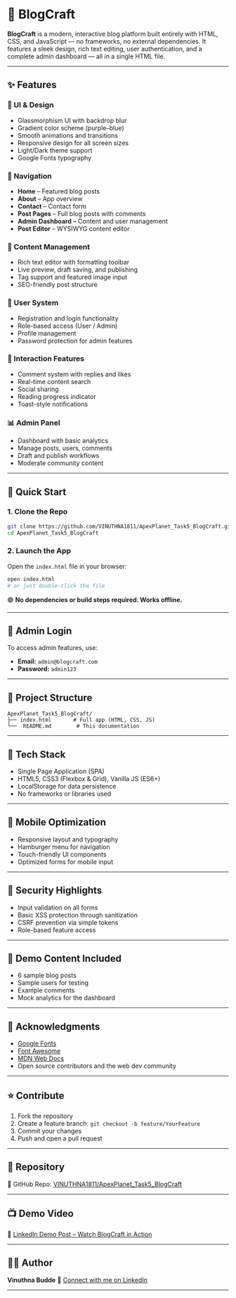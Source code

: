 # 📝 BlogCraft

**BlogCraft** is a modern, interactive blog platform built entirely with  HTML, CSS, and JavaScript — no frameworks, no external dependencies. It features a sleek design, rich text editing, user authentication, and a complete admin dashboard — all in a single HTML file.

---

## ✨ Features

### 🎨 UI & Design

* Glassmorphism UI with backdrop blur
* Gradient color scheme (purple–blue)
* Smooth animations and transitions
* Responsive design for all screen sizes
* Light/Dark theme support
* Google Fonts typography

### 🧭 Navigation

* **Home** – Featured blog posts
* **About** – App overview
* **Contact** – Contact form
* **Post Pages** – Full blog posts with comments
* **Admin Dashboard** – Content and user management
* **Post Editor** – WYSIWYG content editor

### 📝 Content Management

* Rich text editor with formatting toolbar
* Live preview, draft saving, and publishing
* Tag support and featured image input
* SEO-friendly post structure

### 👥 User System

* Registration and login functionality
* Role-based access (User / Admin)
* Profile management
* Password protection for admin features

### 💬 Interaction Features

* Comment system with replies and likes
* Real-time content search
* Social sharing
* Reading progress indicator
* Toast-style notifications

### 📊 Admin Panel

* Dashboard with basic analytics
* Manage posts, users, comments
* Draft and publish workflows
* Moderate community content

---

## 🚀 Quick Start

### 1. Clone the Repo

```bash
git clone https://github.com/VINUTHNA1811/ApexPlanet_Task5_BlogCraft.git
cd ApexPlanet_Task5_BlogCraft
```

### 2. Launch the App

Open the `index.html` file in your browser:

```bash
open index.html
# or just double-click the file
```

🟢 **No dependencies or build steps required. Works offline.**

---

## 🔐 Admin Login

To access admin features, use:

* **Email:** `admin@blogcraft.com`
* **Password:** `admin123`

---

## 📂 Project Structure

```
ApexPlanet_Task5_BlogCraft/
├── index.html       # Full app (HTML, CSS, JS)
└──  README.md        # This documentation
```

---

## 🧠 Tech Stack

* Single Page Application (SPA)
* HTML5, CSS3 (Flexbox & Grid), Vanilla JS (ES6+)
* LocalStorage for data persistence
* No frameworks or libraries used

---

## 📱 Mobile Optimization

* Responsive layout and typography
* Hamburger menu for navigation
* Touch-friendly UI components
* Optimized forms for mobile input

---

## 🔐 Security Highlights

* Input validation on all forms
* Basic XSS protection through sanitization
* CSRF prevention via simple tokens
* Role-based feature access

---

## 🌟 Demo Content Included

* 6 sample blog posts
* Sample users for testing
* Example comments
* Mock analytics for the dashboard

---

## 🙌 Acknowledgments

* [Google Fonts](https://fonts.google.com)
* [Font Awesome](https://fontawesome.com)
* [MDN Web Docs](https://developer.mozilla.org)
* Open source contributors and the web dev community

---

## ⭐ Contribute

1. Fork the repository
2. Create a feature branch: `git checkout -b feature/YourFeature`
3. Commit your changes
4. Push and open a pull request

---

## 📌 Repository

🔗 GitHub Repo: [VINUTHNA1811/ApexPlanet\_Task5\_BlogCraft](https://github.com/VINUTHNA1811/ApexPlanet_Task5_BlogCraft.git)

---

## 📺 Demo Video

🔗 [LinkedIn Demo Post – Watch BlogCraft in Action](https://www.linkedin.com/posts/budde-vinuthna-231642345_webdevelopment-frontenddeveloper-javascript-activity-7357454305454342144-ETWq?utm_source=share&utm_medium=member_desktop&rcm=ACoAAFZp6sUB_BHgff6t3CRDrvW4lvbYjRB6LCE)

---

## 👩‍💻 Author

**Vinuthna Budde**
🔗 [Connect with me on LinkedIn](https://www.linkedin.com/in/budde-vinuthna-231642345)

---



